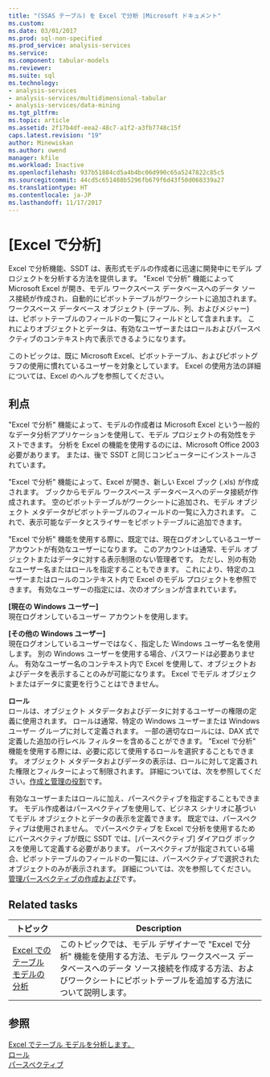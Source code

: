 ```yaml
---
title: "(SSAS テーブル) を Excel で分析 |Microsoft ドキュメント"
ms.custom: 
ms.date: 03/01/2017
ms.prod: sql-non-specified
ms.prod_service: analysis-services
ms.service: 
ms.component: tabular-models
ms.reviewer: 
ms.suite: sql
ms.technology:
- analysis-services
- analysis-services/multidimensional-tabular
- analysis-services/data-mining
ms.tgt_pltfrm: 
ms.topic: article
ms.assetid: 2f17b4df-eea2-48c7-a1f2-a3fb7748c15f
caps.latest.revision: "19"
author: Minewiskan
ms.author: owend
manager: kfile
ms.workload: Inactive
ms.openlocfilehash: 937b51884cd5a4b4bc06d990c65a5247822c85c5
ms.sourcegitcommit: 44cd5c651488b5296fb679f6d43f50d068339a27
ms.translationtype: HT
ms.contentlocale: ja-JP
ms.lasthandoff: 11/17/2017
---
```

# <a name="analyze-in-excel"></a>[Excel で分析]
  Excel で分析機能、SSDT は、表形式モデルの作成者に迅速に開発中にモデル プロジェクトを分析する方法を提供します。 "Excel で分析" 機能によって Microsoft Excel が開き、モデル ワークスペース データベースへのデータ ソース接続が作成され、自動的にピボットテーブルがワークシートに追加されます。 ワークスペース データベース オブジェクト (テーブル、列、およびメジャー) は、ピボットテーブルのフィールドの一覧にフィールドとして含まれます。 これによりオブジェクトとデータは、有効なユーザーまたはロールおよびパースペクティブのコンテキスト内で表示できるようになります。  
  
 このトピックは、既に Microsoft Excel、ピボットテーブル、およびピボットグラフの使用に慣れているユーザーを対象としています。 Excel の使用方法の詳細については、Excel のヘルプを参照してください。  
  
##  <a name="bkmk_benefits"></a> 利点  
 "Excel で分析" 機能によって、モデルの作成者は Microsoft Excel という一般的なデータ分析アプリケーションを使用して、モデル プロジェクトの有効性をテストできます。 分析を Excel の機能を使用するのには、Microsoft Office 2003 必要があります。 または、後で SSDT と同じコンピューターにインストールされています。  
  
 "Excel で分析" 機能によって、Excel が開き、新しい Excel ブック (.xls) が作成されます。 ブックからモデル ワークスペース データベースへのデータ接続が作成されます。 空のピボットテーブルがワークシートに追加され、モデル オブジェクト メタデータがピボットテーブルのフィールドの一覧に入力されます。 これで、表示可能なデータとスライサーをピボットテーブルに追加できます。  
  
 "Excel で分析" 機能を使用する際に、既定では、現在ログオンしているユーザー アカウントが有効なユーザーになります。 このアカウントは通常、モデル オブジェクトまたはデータに対する表示制限のない管理者です。 ただし、別の有効なユーザー名またはロールを指定することもできます。 これにより、特定のユーザーまたはロールのコンテキスト内で Excel のモデル プロジェクトを参照できます。 有効なユーザーの指定には、次のオプションが含まれています。  
  
 **[現在の Windows ユーザー]**  
 現在ログオンしているユーザー アカウントを使用します。  
  
 **[その他の Windows ユーザー]**  
 現在ログオンしているユーザーではなく、指定した Windows ユーザー名を使用します。 別の Windows ユーザーを使用する場合、パスワードは必要ありません。 有効なユーザー名のコンテキスト内で Excel を使用して、オブジェクトおよびデータを表示することのみが可能になります。 Excel でモデル オブジェクトまたはデータに変更を行うことはできません。  
  
 **ロール**  
 ロールは、オブジェクト メタデータおよびデータに対するユーザーの権限の定義に使用されます。 ロールは通常、特定の Windows ユーザーまたは Windows ユーザー グループに対して定義されます。 一部の適切なロールには、DAX 式で定義した追加の行レベル フィルターを含めることができます。 "Excel で分析" 機能を使用する際には、必要に応じて使用するロールを選択することもできます。 オブジェクト メタデータおよびデータの表示は、ロールに対して定義された権限とフィルターによって制限されます。 詳細については、次を参照してください。[作成と管理の役割](../../analysis-services/tabular-models/create-and-manage-roles-ssas-tabular.md)です。  
  
 有効なユーザーまたはロールに加え、パースペクティブを指定することもできます。 モデル作成者はパースペクティブを使用して、ビジネス シナリオに基づいてモデル オブジェクトとデータの表示を定義できます。 既定では、パースペクティブは使用されません。 でパースペクティブを Excel で分析を使用するためにパースペクティブが既に SSDT では、[パースペクティブ] ダイアログ ボックスを使用して定義する必要があります。 パースペクティブが指定されている場合、ピボットテーブルのフィールドの一覧には、パースペクティブで選択されたオブジェクトのみが表示されます。 詳細については、次を参照してください。[管理パースペクティブの作成および](../../analysis-services/tabular-models/create-and-manage-perspectives-ssas-tabular.md)です。  
  
##  <a name="bkmk_rt"></a> Related tasks  
  
|**トピック**|**Description**|  
|---------------|---------------------|  
|[Excel でのテーブル モデルの分析](../../analysis-services/tabular-models/analyze-a-tabular-model-in-excel-ssas-tabular.md)|このトピックでは、モデル デザイナーで "Excel で分析" 機能を使用する方法、モデル ワークスペース データベースへのデータ ソース接続を作成する方法、およびワークシートにピボットテーブルを追加する方法について説明します。|  
  
## <a name="see-also"></a>参照  
 [Excel でテーブル モデルを分析します。](../../analysis-services/tabular-models/analyze-a-tabular-model-in-excel-ssas-tabular.md)   
 [ロール](../../analysis-services/tabular-models/roles-ssas-tabular.md)   
 [パースペクティブ](../../analysis-services/tabular-models/perspectives-ssas-tabular.md)  
  
  
